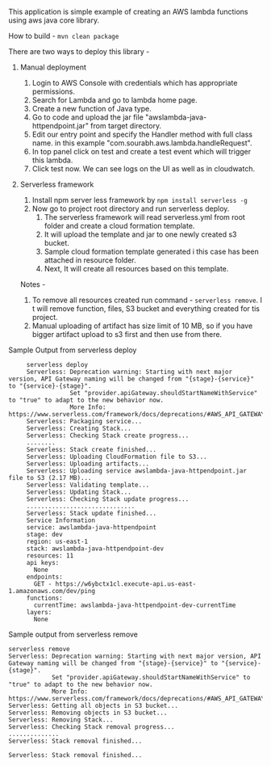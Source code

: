 This application is simple example of creating an AWS lambda functions using aws java core library.

How to build - 
    `mvn clean package`

There are two ways to deploy this library - 


1.  Manual deployment
    1.  Login to AWS Console with credentials which has appropriate permissions.
    2.  Search for Lambda and go to lambda home page.
    3.  Create a new function of Java type.
    4.  Go to code and upload the jar file "awslambda-java-httpendpoint.jar" from target directory.
    5.  Edit our entry point and specify the Handler method with full class name. in this example "com.sourabh.aws.lambda.handleRequest".
    6.  In top panel click on test and create a test event which will trigger this lambda.
    7.  Click test now. We can see logs on the UI as well as in cloudwatch.
    
2.  Serverless framework
    1. Install npm server less framework by `npm install serverless -g`
    2. Now go to project root directory and run serverless deploy.
        1.  The serverless framework will read serverless.yml from root folder and create a cloud formation template.
        2.  It will upload the template and jar to one newly created s3 bucket.
        3.  Sample cloud formation template generated i this case has been attached in resource folder.
        4.  Next, It will create all resources based on this template.
     
    
    Notes -   
    1. To remove all resources created run command - `serverless remove`. I t will remove function, files, S3 bucket and everything created for tis project.
    2. Manual uploading of artifact has size limit of 10 MB, so if you have bigger artifact upload to s3 first and then use from there. 
    
    
    
    
Sample Output from serverless deploy
````
     serverless deploy
     Serverless: Deprecation warning: Starting with next major version, API Gateway naming will be changed from "{stage}-{service}" to "{service}-{stage}".
                 Set "provider.apiGateway.shouldStartNameWithService" to "true" to adapt to the new behavior now.
                 More Info: https://www.serverless.com/framework/docs/deprecations/#AWS_API_GATEWAY_NAME_STARTING_WITH_SERVICE
     Serverless: Packaging service...
     Serverless: Creating Stack...
     Serverless: Checking Stack create progress...
     ........
     Serverless: Stack create finished...
     Serverless: Uploading CloudFormation file to S3...
     Serverless: Uploading artifacts...
     Serverless: Uploading service awslambda-java-httpendpoint.jar file to S3 (2.17 MB)...
     Serverless: Validating template...
     Serverless: Updating Stack...
     Serverless: Checking Stack update progress...
     ..............................
     Serverless: Stack update finished...
     Service Information
     service: awslambda-java-httpendpoint
     stage: dev
     region: us-east-1
     stack: awslambda-java-httpendpoint-dev
     resources: 11
     api keys:
       None
     endpoints:
       GET - https://w6ybctx1cl.execute-api.us-east-1.amazonaws.com/dev/ping
     functions:
       currentTime: awslambda-java-httpendpoint-dev-currentTime
     layers:
       None
````

Sample output from serverless remove 
````
serverless remove
Serverless: Deprecation warning: Starting with next major version, API Gateway naming will be changed from "{stage}-{service}" to "{service}-{stage}".
            Set "provider.apiGateway.shouldStartNameWithService" to "true" to adapt to the new behavior now.
            More Info: https://www.serverless.com/framework/docs/deprecations/#AWS_API_GATEWAY_NAME_STARTING_WITH_SERVICE
Serverless: Getting all objects in S3 bucket...
Serverless: Removing objects in S3 bucket...
Serverless: Removing Stack...
Serverless: Checking Stack removal progress...
..............
Serverless: Stack removal finished...

Serverless: Stack removal finished...
````